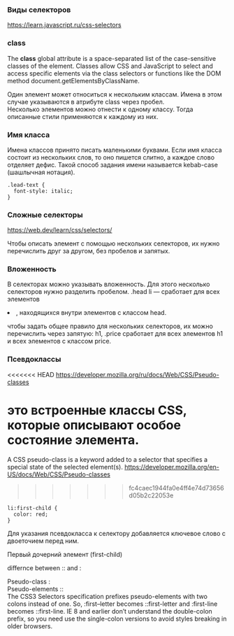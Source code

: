 ### Виды селекторов  

https://learn.javascript.ru/css-selectors

### class

The **class** global attribute is a space-separated list of the case-sensitive classes of the element. Classes allow CSS and JavaScript to select and access specific elements via the class selectors or functions like the DOM method document.getElementsByClassName.

Один элемент может относиться к нескольким классам. Имена в этом случае указываются в атрибуте class через пробел.  
Несколько элементов можно отнести к одному классу. Тогда описанные стили применяются к каждому из них.

### Имя класса

Имена классов принято писать маленькими буквами.
Если имя класса состоит из нескольких слов, то оно пишется слитно, а каждое слово отделяет дефис. Такой способ задания имени называется kebab-case (шашлычная нотация).

```
.lead-text {
  font-style: italic;
}
```

### Сложные селекторы  

https://web.dev/learn/css/selectors/

Чтобы описать элемент с помощью нескольких селекторов, их нужно перечислить друг за другом, без пробелов и запятых.

### Вложенность

В селекторах можно указывать вложенность. Для этого несколько селекторов нужно разделить пробелом.
.head li — сработает для всех элементов <li>, находящихся внутри элементов с классом head.

чтобы задать общее правило для нескольких селекторов, их можно перечислить через запятую: h1, .price сработает для всех элементов h1 и всех элементов с классом price.

### Псевдоклассы

<<<<<<< HEAD
https://developer.mozilla.org/ru/docs/Web/CSS/Pseudo-classes

это встроенные классы CSS, которые описывают особое состояние элемента.
=======
A CSS pseudo-class is a keyword added to a selector that specifies a special state of the selected element(s).
https://developer.mozilla.org/en-US/docs/Web/CSS/Pseudo-classes
>>>>>>> fc4caec1944fa0e4ff4e74d73656d05b2c22053e

```
li:first-child {
  color: red;
}
```

Для указания псевдокласса к селектору добавляется ключевое слово с двоеточием перед ним.

Первый дочерний элемент (first-child)
  
differnce between :: and :  

Pseudo-class :  
Pseudo-elements ::  
The CSS3 Selectors specification prefixes pseudo-elements with two colons instead of one. So, :first–letter becomes ::first-letter and :first-line becomes ::first-line. IE 8 and earlier don’t understand the double-colon prefix, so you need use the single-colon versions to avoid styles breaking in older browsers.
